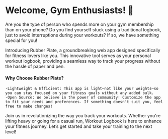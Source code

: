# **Welcome, Gym Enthusiasts! 💪**

Are you the type of person who spends more on your gym membership than on your phone? Do you find yourself stuck using a traditional logbook, just to avoid interruptions during your workouts? If so, we have something special for you!

Introducing Rubber Plate, a groundbreaking web app designed specifically for fitness lovers like you. This innovative tool serves as your personal workout logbook, providing a seamless way to track your progress without the hassle of paper and pen.

#### Why Choose Rubber Plate?

    -Lightweight & Efficient: This app is light—not like your weights—so you can stay focused on your fitness goals without any added bulk.
    -Open Source: We believe in the power of community! Customize the app to fit your needs and preferences. If something doesn't suit you, feel free to make changes!

Join us in revolutionizing the way you track your workouts. Whether you're lifting heavy or going for a casual run, Workout Logbook is here to enhance your fitness journey. Let’s get started and take your training to the next level!
